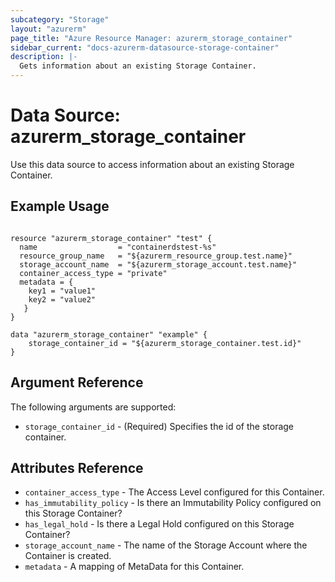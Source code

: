 ```yaml
---
subcategory: "Storage"
layout: "azurerm"
page_title: "Azure Resource Manager: azurerm_storage_container"
sidebar_current: "docs-azurerm-datasource-storage-container"
description: |-
  Gets information about an existing Storage Container.
---
```


# Data Source: azurerm_storage_container

Use this data source to access information about an existing Storage Container.

## Example Usage

```hcl

resource "azurerm_storage_container" "test" {
  name                  = "containerdstest-%s"
  resource_group_name   = "${azurerm_resource_group.test.name}"
  storage_account_name  = "${azurerm_storage_account.test.name}"
  container_access_type = "private"
  metadata = {
    key1 = "value1"
    key2 = "value2"
   }
}

data "azurerm_storage_container" "example" {
	storage_container_id = "${azurerm_storage_container.test.id}"
}

```

## Argument Reference

The following arguments are supported:

* `storage_container_id` - (Required) Specifies the id of the storage container.

## Attributes Reference

* `container_access_type` - The Access Level configured for this Container.
* `has_immutability_policy` - Is there an Immutability Policy configured on this Storage Container?
* `has_legal_hold` - Is there a Legal Hold configured on this Storage Container?
* `storage_account_name` - The name of the Storage Account where the Container is created.
* `metadata`  - A mapping of MetaData for this Container.
